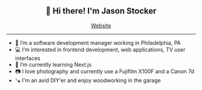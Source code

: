 <h2 align="center">👋 Hi there! I'm Jason Stocker</h3>
<p align="center">
  <a href="https://www.jasonstocker.com">Website</a>
</p>

---

- 🏢 I’m a software development manager working in Philadelphia, PA
- 💻 I’m interested in frontend development, web applications, TV user interfaces
- 📖 I’m currently learning Next.js
- 📷 I love photography and currently use a Fujifilm X100F and a Canon 7d
- 🪚 I'm an avid DIY'er and enjoy woodworking in the garage

<!---
jbstocker/jbstocker is a ✨ special ✨ repository because its `README.md` (this file) appears on your GitHub profile.
You can click the Preview link to take a look at your changes.
--->
